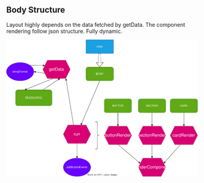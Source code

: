 ## Body Structure

Layout highly depends on the data fetched by getData.
The component rendering follow json structure. Fully dynamic.

![alt text](flow.drawio.svg "Flowchart")